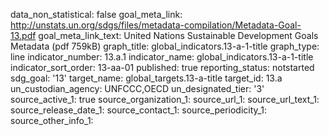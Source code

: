 data_non_statistical: false
goal_meta_link: http://unstats.un.org/sdgs/files/metadata-compilation/Metadata-Goal-13.pdf
goal_meta_link_text: United Nations Sustainable Development Goals Metadata (pdf 759kB)
graph_title: global_indicators.13-a-1-title
graph_type: line
indicator_number: 13.a.1
indicator_name: global_indicators.13-a-1-title
indicator_sort_order: 13-aa-01
published: true
reporting_status: notstarted
sdg_goal: '13'
target_name: global_targets.13-a-title
target_id: 13.a
un_custodian_agency: UNFCCC,OECD
un_designated_tier: '3'
source_active_1: true
source_organization_1: 
source_url_1: 
source_url_text_1: 
source_release_date_1: 
source_contact_1: 
source_periodicity_1: 
source_other_info_1: 